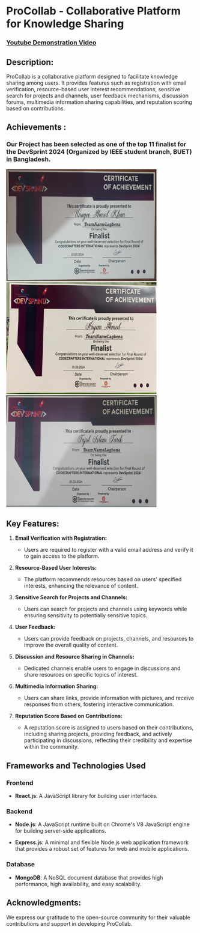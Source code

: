 # ProCollab - Collaborative Platform for Knowledge Sharing

### <a href="https://www.youtube.com/watch?v=0TmC4qXVzks" target="_blank">Youtube Demonstration Video</a>

## Description:
ProCollab is a collaborative platform designed to facilitate knowledge sharing among users. It provides features such as registration with email verification, resource-based user interest recommendations, sensitive search for projects and channels, user feedback mechanisms, discussion forums, multimedia information sharing capabilities, and reputation scoring based on contributions.

## Achievements :

### Our Project has been selected as one of the top 11 finalist for the DevSprint 2024 (Organized by IEEE student branch, BUET) in Bangladesh. 

<img src="unayes-dev24.jpeg" width="400" height="298" >
<img src="nayem-dev24.jpeg"  width="400" height="298" >
<img src="tarek-dev24.jpeg"  width="400" height="298" >

## Key Features:

1. **Email Verification with Registration:**
   - Users are required to register with a valid email address and verify it to gain access to the platform.

2. **Resource-Based User Interests:**
   - The platform recommends resources based on users' specified interests, enhancing the relevance of content.

3. **Sensitive Search for Projects and Channels:**
   - Users can search for projects and channels using keywords while ensuring sensitivity to potentially sensitive topics.

4. **User Feedback:**
   - Users can provide feedback on projects, channels, and resources to improve the overall quality of content.

5. **Discussion and Resource Sharing in Channels:**
   - Dedicated channels enable users to engage in discussions and share resources on specific topics of interest.

6. **Multimedia Information Sharing:**
   - Users can share links, provide information with pictures, and receive responses from others, fostering interactive communication.

7. **Reputation Score Based on Contributions:**
   - A reputation score is assigned to users based on their contributions, including sharing projects, providing feedback, and actively participating in discussions, reflecting their credibility and expertise within the community.
  
## Frameworks and Technologies Used

### Frontend

- **React.js**: A JavaScript library for building user interfaces.

### Backend

- **Node.js**: A JavaScript runtime built on Chrome's V8 JavaScript engine for building server-side applications.

- **Express.js**: A minimal and flexible Node.js web application framework that provides a robust set of features for web and mobile applications.

### Database

- **MongoDB**: A NoSQL document database that provides high performance, high availability, and easy scalability.

## Acknowledgments:
We express our gratitude to the open-source community for their valuable contributions and support in developing ProCollab.
